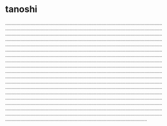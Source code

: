 # tanoshi

........................................................................................................................................................................................................................................................................................................................................................................................................................................................................................................................................................................................................................................................................................................................................................................................................................................................................................................................................................................................................................................................................................................................................................................................................................................................................................................................................................................................................................................................................................................................................................................................................................................................................................................................................................................................................................................................................................................................................................................................................................................................................................................................................................................................................................................................................................................................................................................................................................................